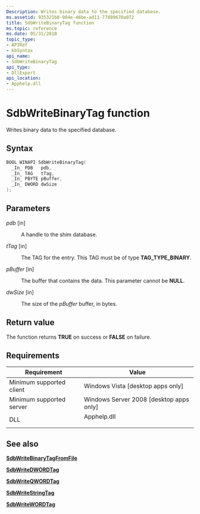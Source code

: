 ```yaml
---
Description: Writes binary data to the specified database.
ms.assetid: 935321b8-904e-46be-ad11-77d89670a072
title: SdbWriteBinaryTag function
ms.topic: reference
ms.date: 05/31/2018
topic_type: 
- APIRef
- kbSyntax
api_name: 
- SdbWriteBinaryTag
api_type: 
- DllExport
api_location: 
- Apphelp.dll
---
```


# SdbWriteBinaryTag function

Writes binary data to the specified database.

## Syntax


```C++
BOOL WINAPI SdbWriteBinaryTag(
  _In_ PDB   pdb,
  _In_ TAG   tTag,
  _In_ PBYTE pBuffer,
  _In_ DWORD dwSize
);
```



## Parameters

<dl> <dt>

*pdb* \[in\]
</dt> <dd>

A handle to the shim database.

</dd> <dt>

*tTag* \[in\]
</dt> <dd>

The TAG for the entry. This TAG must be of type **TAG\_TYPE\_BINARY**.

</dd> <dt>

*pBuffer* \[in\]
</dt> <dd>

The buffer that contains the data. This parameter cannot be **NULL**.

</dd> <dt>

*dwSize* \[in\]
</dt> <dd>

The size of the *pBuffer* buffer, in bytes.

</dd> </dl>

## Return value

The function returns **TRUE** on success or **FALSE** on failure.

## Requirements



| Requirement | Value |
|-------------------------------------|----------------------------------------------------------------------------------------|
| Minimum supported client<br/> | Windows Vista \[desktop apps only\]<br/>                                         |
| Minimum supported server<br/> | Windows Server 2008 \[desktop apps only\]<br/>                                   |
| DLL<br/>                      | <dl> <dt>Apphelp.dll</dt> </dl> |



## See also

<dl> <dt>

[**SdbWriteBinaryTagFromFile**](sdbwritebinarytagfromfile.md)
</dt> <dt>

[**SdbWriteDWORDTag**](sdbwritedwordtag.md)
</dt> <dt>

[**SdbWriteQWORDTag**](sdbwriteqwordtag.md)
</dt> <dt>

[**SdbWriteStringTag**](sdbwritestringtag.md)
</dt> <dt>

[**SdbWriteWORDTag**](sdbwritewordtag.md)
</dt> </dl>

 

 




